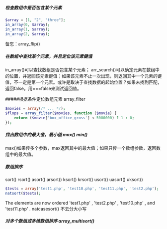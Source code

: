 ##### 检查数组中是否包含某个元素
```php
$array = [1, "2", "three"];
in_array(0, $array);
in_array(1, $array);
in_array(2, $array);
```
备忘：array_flip()  
##### 在数组中查找某个元素，并且定位该元素键值
in_array()可以查找数组是否包含某个元素；
arr_search()可以确定元素在数组中的位置，并返回该元素键值；如果该元素不止一次出现，则返回其中一个元素的键值，不一定是第一个元素。或许是取决于查找数据的起始位置？如果未找到匹配，返回false。用===false来测试返回值。

#####根据条件定位数组元素 array_filter
```php
$movies = array(/* ... */);
$flops = array_filter($movies, function ($movie) {
    return ($movie['box_office_gross'] < 5000000) ? 1 : 0;
});
```

##### 找出数组中的最大值，最小值 max() min()
max()如果传多个参数，max返回其中的最大值；如果只传一个数组参数，返回数组中的最大值。
##### 数组排序
sort() rsort() asort() arsort() ksort() krsort() usort() uasort() uksort()
```php
$tests = array('test1.php', 'test10.php', 'test11.php', 'test2.php');
natsort($tests);
```
The elements are now ordered 'test1.php' , 'test2.php' , 'test10.php' , and
'test11.php' .
natcasesort() 不去分大小写
##### 对多个数组或多维数组排序 array_multisort()
